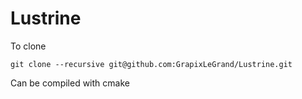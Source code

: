 # Lustrine

To clone 

`git clone --recursive git@github.com:GrapixLeGrand/Lustrine.git`

Can be compiled with cmake
